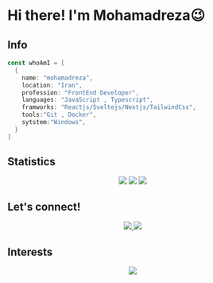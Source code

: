 # Hi there! I'm Mohamadreza😉



## Info
```go
const whoAmI = [
  {
    name: "mohamadreza",
    location: "Iran",
    profession: "FrontEnd Developer",
    languages: "JavaScript , Typescript",
    framworks: "Reactjs/Sveltejs/Nextjs/TailwindCss",
    tools:"Git , Docker",
    sytstem:"Windows",
  }
]
``` 

## Statistics

<p align = "center">
  <img  src = "https://github-readme-stats.vercel.app/api?username=mrprg&show_icons=true&theme=algolia&line_height=40">
  <img  src = "https://github-readme-stats.vercel.app/api/top-langs/?username=mrprg&theme=algolia">
<img  src="https://github-readme-streak-stats.herokuapp.com/?user=mrprg&show_icons=true&locale=en&theme=radical&line_height=20&layout=compact" />
</p>

<p align = "center">
  
</p>


## Let's connect! 
<!-- Hand shake: <img src="https://media.giphy.com/media/hvRJCLFzcasrR4ia7z/giphy.gif" width="25px"> -->

<div align="center">
<p align="center"></p>

<a href="https://www.linkedin.com/in/mohamadreza-asadi-021401237" target="_blank">
    <img src="https://img.shields.io/badge/linkedin-%230077B5.svg?&style=for-the-badge&logo=linkedin&logoColor=white" />
</a>

<a href="mailto:mmdrezaasadi1998@gmail.com" target="_blank">
    <img src="https://img.shields.io/badge/-Gmail-c20006?style=for-the-badge&logo=gmail&logoColor=white" />
</a>


</div>

## Interests
<p align="center">
	<div align="center" href="">
		<img src="https://readme-typing-svg.herokuapp.com?color=%2336BCF7&duration=3000&center=true&lines=FrontEnd;Blockchain;Ethereum;Solidity">
	</div>
</p>
